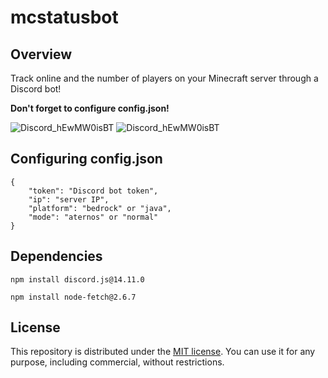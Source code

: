 # mcstatusbot

## Overview

Track online and the number of players on your Minecraft server through a Discord bot!

**Don't forget to configure config.json!**

![Discord_hEwMW0isBT](https://github.com/Gevionielly/mcstatusbot/assets/68006269/0d09c9fc-4847-417c-b7f2-646e06b175d1)
![Discord_hEwMW0isBT](https://github.com/Gevionielly/mcstatusbot/assets/68006269/fbdf5530-abde-4bd3-a70c-93243d5781de)

## Configuring config.json

```
{
    "token": "Discord bot token",
    "ip": "server IP",
    "platform": "bedrock" or "java",
    "mode": "aternos" or "normal"
}
```

## Dependencies

```
npm install discord.js@14.11.0
```
```
npm install node-fetch@2.6.7
```
## License

This repository is distributed under the [MIT license](https://mit-license.org/). You can use it for any purpose, including commercial, without restrictions.
